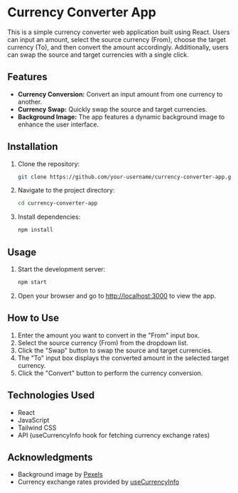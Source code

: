 # Currency Converter App

This is a simple currency converter web application built using React. Users can input an amount, select the source currency (From), choose the target currency (To), and then convert the amount accordingly. Additionally, users can swap the source and target currencies with a single click.

## Features

- **Currency Conversion:** Convert an input amount from one currency to another.
- **Currency Swap:** Quickly swap the source and target currencies.
- **Background Image:** The app features a dynamic background image to enhance the user interface.

## Installation

1. Clone the repository:

   ```bash
   git clone https://github.com/your-username/currency-converter-app.git
   ```

2. Navigate to the project directory:

   ```bash
   cd currency-converter-app
   ```

3. Install dependencies:

   ```bash
   npm install
   ```

## Usage

1. Start the development server:

   ```bash
   npm start
   ```

2. Open your browser and go to [http://localhost:3000](http://localhost:3000) to view the app.

## How to Use

1. Enter the amount you want to convert in the "From" input box.
2. Select the source currency (From) from the dropdown list.
3. Click the "Swap" button to swap the source and target currencies.
4. The "To" input box displays the converted amount in the selected target currency.
5. Click the "Convert" button to perform the currency conversion.

## Technologies Used

- React
- JavaScript
- Tailwind CSS
- API (useCurrencyInfo hook for fetching currency exchange rates)

## Acknowledgments

- Background image by [Pexels](https://www.pexels.com/photo/259132/pexels-photo-259132/)
- Currency exchange rates provided by [useCurrencyInfo](./hooks/useCurrencyInfo.js)


